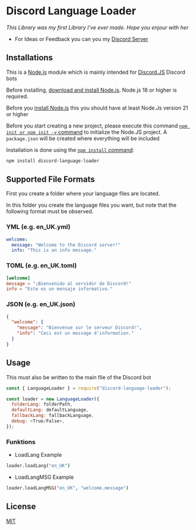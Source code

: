 # Discord Language Loader

_This Library was my first Library I've ever made. Hope you enjour with her_

* For Ideas or Feedback you can you my [Discord Server]()

## Installations

This is a [Node.js](https://nodejs.org/en/) module which is mainly intended for [Discord.JS](https://www.npmjs.com/package/discord.js?activeTab=readme) Discord bots

Before installing, [download and install Node.js](https://nodejs.org/en/download/).
Node.js 18 or higher is required.

Before you [install Node.js](https://nodejs.org/en/download/) this you should have at least Node.Js version 21 or higher

Before you start creating a new project, please execute this command [`npm init or npm init -y` command](https://docs.npmjs.com/creating-a-package-json-file) to initialize the Node.JS project. 
A `package.json` will be created where everything will be included

Installation is done using the
[`npm install` command](https://docs.npmjs.com/getting-started/installing-npm-packages-locally):

```bash
npm install discord-language-loader
```

## Supported File Formats

First you create a folder where your language files are located.

In this folder you create the language files you want,
but note that the following format must be observed.

### YML (e.g. en_UK.yml)

```yml
welcome:
  message: "Welcome to the Discord server!"
  info: "This is an info message."
```

### TOML (e.g. en_UK.toml)

```toml
[welcome]
message = "¡Bienvenido al servidor de Discord!"
info = "Este es un mensaje informativo."
```

### JSON (e.g. en_UK.json)

```json
{
  "welcome": {
    "message": "Bienvenue sur le serveur Discord!",
    "info": "Ceci est un message d'information."
  }
}
```

## Usage

This must also be written to the main file of the Discord bot

```js
const { LanguageLoader } = require("discord-language-loader");

const loader = new LanguageLoader({
  folderLang: folderPath,
  defaultLang: defaultLanguage,
  fallbackLang: fallbackLanguage,
  debug: <True/False>,
});
```

### Funktions

- LoadLang Example

```bash
loader.loadLang("en_UK")
```

- LoadLangMSG Example

```bash
loader.loadLangMSG("en_UK", "welcome.message")
```

## License

[MIT](LICENSE)